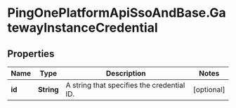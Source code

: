 # PingOnePlatformApiSsoAndBase.GatewayInstanceCredential

## Properties

Name | Type | Description | Notes
------------ | ------------- | ------------- | -------------
**id** | **String** | A string that specifies the credential ID. | [optional] 


